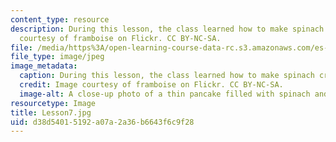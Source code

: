 ```yaml
---
content_type: resource
description: During this lesson, the class learned how to make spinach crepes. Image
  courtesy of framboise on Flickr. CC BY-NC-SA.
file: /media/https%3A/open-learning-course-data-rc.s3.amazonaws.com/es-s41-speak-italian-with-your-mouth-full-spring-2012/d38d54015192a07a2a36b6643f6c9f28_Lesson7.jpg
file_type: image/jpeg
image_metadata:
  caption: During this lesson, the class learned how to make spinach crepes.
  credit: Image courtesy of framboise on Flickr. CC BY-NC-SA.
  image-alt: A close-up photo of a thin pancake filled with spinach and cheese.
resourcetype: Image
title: Lesson7.jpg
uid: d38d5401-5192-a07a-2a36-b6643f6c9f28
---
```

